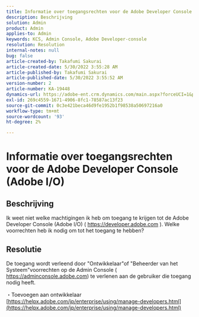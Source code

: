 ```yaml
---
title: Informatie over toegangsrechten voor de Adobe Developer Console (Adobe I/O)
description: Beschrijving
solution: Admin
product: Admin
applies-to: Admin
keywords: KCS, Admin Console, Adobe Developer-console
resolution: Resolution
internal-notes: null
bug: false
article-created-by: Takafumi Sakurai
article-created-date: 5/30/2022 3:55:28 AM
article-published-by: Takafumi Sakurai
article-published-date: 5/30/2022 3:55:52 AM
version-number: 2
article-number: KA-19448
dynamics-url: https://adobe-ent.crm.dynamics.com/main.aspx?forceUCI=1&pagetype=entityrecord&etn=knowledgearticle&id=77708953-ccdf-ec11-bb3d-000d3a35188d
exl-id: 269c4559-1671-4906-8fc1-78587ac13f23
source-git-commit: 0c3e421beca46d9fe1952b1f98538a50697216a0
workflow-type: tm+mt
source-wordcount: '93'
ht-degree: 2%

---
```


# Informatie over toegangsrechten voor de Adobe Developer Console (Adobe I/O)

## Beschrijving

Ik weet niet welke machtigingen ik heb om toegang te krijgen tot de Adobe Developer Console (Adobe I/O) ( https://developer.adobe.com ). Welke voorrechten heb ik nodig om tot het toegang te hebben?

## Resolutie


De toegang wordt verleend door &quot;Ontwikkelaar&quot;of &quot;Beheerder van het Systeem&quot;voorrechten op de Admin Console ( https://adminconsole.adobe.com) te verlenen aan de gebruiker die toegang nodig heeft.

・Toevoegen aan ontwikkelaar
[https://helpx.adobe.com/jp/enterprise/using/manage-developers.html](https://helpx.adobe.com/jp/enterprise/using/manage-developers.html)
